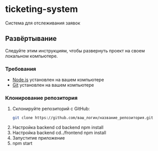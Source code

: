 # ticketing-system
Система для отслеживания заявок

## Развёртывание
Следуйте этим инструкциям, чтобы развернуть проект на своем локальном компьютере.

### Требования
- [Node.js](https://nodejs.org/en/) установлен на вашем компьютере
- [Git](https://git-scm.com/) установлен на вашем компьютере
### Клонирование репозитория

1. Склонируйте репозиторий с GitHub:
   ```bash
   git clone https://github.com/ваш_логин/название_репозитория.git
2. Настройка backend
   cd backend
   npm install
4. Настройка backend
   cd../frontend
   npm install
6. Запуститие приложение
7. npm start


   

   
